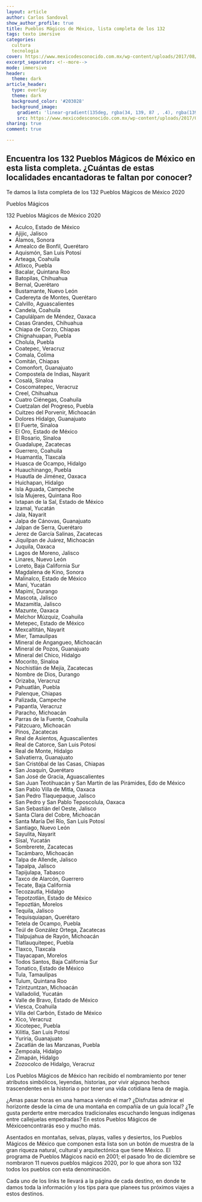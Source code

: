 ```yaml
---
layout: article
author: Carlos Sandoval
show_author_profile: true
title: Pueblos Mágicos de México, lista completa de los 132
tags: texto imersive
categories: 
  cultura
  tecnologia
cover: https://www.mexicodesconocido.com.mx/wp-content/uploads/2017/08/taxco-guerrero-panoramica.jpg
excerpt_separator: <!--more-->
mode: immersive
header:
  theme: dark
article_header:
  type: overlay
  theme: dark
  background_color: '#203028'
  background_image:
    gradient: 'linear-gradient(135deg, rgba(34, 139, 87 , .4), rgba(139, 34, 139, .4))'
    src: https://www.mexicodesconocido.com.mx/wp-content/uploads/2017/08/taxco-guerrero-panoramica.jpg
sharing: true
comment: true

---
```

## **Encuentra los 132 Pueblos Mágicos de México en esta lista completa. ¿Cuántas de estas localidades encantadoras te faltan por conocer?**

Te damos la lista completa de los 132 Pueblos Mágicos de México 2020

Pueblos Mágicos

132 Pueblos Mágicos de México 2020
- Aculco, Estado de México
- Ajijic, Jalisco
- Álamos, Sonora
- Amealco de Bonfil, Querétaro
- Aquismón, San Luis Potosí
- Arteaga, Coahuila
- Atlixco, Puebla
- Bacalar, Quintana Roo
- Batopilas, Chihuahua
- Bernal, Querétaro
- Bustamante, Nuevo León
- Cadereyta de Montes, Querétaro
- Calvillo, Aguascalientes
- Candela, Coahuila
- Capulálpam de Méndez, Oaxaca
- Casas Grandes, Chihuahua
- Chiapa de Corzo, Chiapas
- Chignahuapan, Puebla
- Cholula, Puebla
- Coatepec, Veracruz
- Comala, Colima
- Comitán, Chiapas
- Comonfort, Guanajuato
- Compostela de Indias, Nayarit
- Cosalá, Sinaloa
- Coscomatepec, Veracruz
- Creel, Chihuahua
- Cuatro Ciénegas, Coahuila
- Cuetzalan del Progreso, Puebla
- Cuitzeo del Porvenir, Michoacán
- Dolores Hidalgo, Guanajuato
- El Fuerte, Sinaloa
- El Oro, Estado de México
- El Rosario, Sinaloa
- Guadalupe, Zacatecas
- Guerrero, Coahuila
- Huamantla, Tlaxcala
- Huasca de Ocampo, Hidalgo
- Huauchinango, Puebla
- Huautla de Jiménez, Oaxaca
- Huichapan, Hidalgo
- Isla Aguada, Campeche
- Isla Mujeres, Quintana Roo
- Ixtapan de la Sal, Estado de México
- Izamal, Yucatán
- Jala, Nayarit
- Jalpa de Cánovas, Guanajuato
- Jalpan de Serra, Querétaro
- Jerez de García Salinas, Zacatecas
- Jiquilpan de Juárez, Michoacán
- Juquila, Oaxaca
- Lagos de Moreno, Jalisco
- Linares, Nuevo León
- Loreto, Baja California Sur
- Magdalena de Kino, Sonora
- Malinalco, Estado de México
- Maní, Yucatán
- Mapimí, Durango
- Mascota, Jalisco
- Mazamitla, Jalisco
- Mazunte, Oaxaca
- Melchor Múzquiz, Coahuila
- Metepec, Estado de México
- Mexcaltitán, Nayarit
- Mier, Tamaulipas
- Mineral de Angangueo, Michoacán
- Mineral de Pozos, Guanajuato
- Mineral del Chico, Hidalgo
- Mocorito, Sinaloa
- Nochistlán de Mejía, Zacatecas
- Nombre de Dios, Durango
- Orizaba, Veracruz
- Pahuatlán, Puebla
- Palenque, Chiapas
- Palizada, Campeche
- Papantla, Veracruz
- Paracho, Michoacán
- Parras de la Fuente, Coahuila
- Pátzcuaro, Michoacán
- Pinos, Zacatecas
- Real de Asientos, Aguascalientes
- Real de Catorce, San Luis Potosí
- Real de Monte, Hidalgo
- Salvatierra, Guanajuato
- San Cristóbal de las Casas, Chiapas
- San Joaquín, Querétaro
- San José de Gracia, Aguascalientes
- San Juan Teotihuacán y San Martín de las Pirámides, Edo de México
- San Pablo Villa de Mitla, Oaxaca
- San Pedro Tlaquepaque, Jalisco
- San Pedro y San Pablo Teposcolula, Oaxaca
- San Sebastián del Oeste, Jalisco
- Santa Clara del Cobre, Michoacán
- Santa María Del Río, San Luis Potosí
- Santiago, Nuevo León
- Sayulita, Nayarit
- Sisal, Yucatán
- Sombrerete, Zacatecas
- Tacámbaro, Michoacán
- Talpa de Allende, Jalisco
- Tapalpa, Jalisco
- Tapijulapa, Tabasco
- Taxco de Alarcón, Guerrero
- Tecate, Baja California
- Tecozautla, Hidalgo
- Tepotzotlán, Estado de México
- Tepoztlán, Morelos
- Tequila, Jalisco
- Tequisquiapan, Querétaro
- Tetela de Ocampo, Puebla
- Teúl de González Ortega, Zacatecas
- Tlalpujahua de Rayón, Michoacán
- Tlatlauquitepec, Puebla
- Tlaxco, Tlaxcala
- Tlayacapan, Morelos
- Todos Santos, Baja California Sur
- Tonatico, Estado de México
- Tula, Tamaulipas
- Tulum, Quintana Roo
- Tzintzuntzan, Michoacán
- Valladolid, Yucatán
- Valle de Bravo, Estado de México
- Viesca, Coahuila
- Villa del Carbón, Estado de México
- Xico, Veracruz
- Xicotepec, Puebla
- Xilitla, San Luis Potosí
- Yuriria, Guanajuato
- Zacatlán de las Manzanas, Puebla
- Zempoala, Hidalgo
- Zimapán, Hidalgo
- Zozocolco de Hidalgo, Veracruz

Los Pueblos Mágicos de México han recibido el nombramiento por tener atributos simbólicos, leyendas, historias, por vivir algunos hechos trascendentes en la historia o por tener una vida cotidiana llena de magia.

¿Amas pasar horas en una hamaca viendo el mar? ¿Disfrutas admirar el horizonte desde la cima de una montaña en compañía de un guía local? ¿Te gusta perderte entre mercados tradicionales escuchando lenguas indígenas entre callejuelas empedradas? En estos Pueblos Mágicos de Méxicoencontrarás eso y mucho más.

Asentados en montañas, selvas, playas, valles y desiertos, los Pueblos Mágicos de México que componen esta lista son un botón de muestra de la gran riqueza natural, cultural y arquitectónica que tiene México. El programa de Pueblos Mágicos nació en 2001; el pasado 1ro de diciembre se nombraron 11 nuevos pueblos mágicos 2020, por lo que ahora son 132 todos los pueblos con esta denominación.

Cada uno de los links te llevará a la página de cada destino, en donde te damos toda la información y los tips para que planees tus próximos viajes a estos destinos.